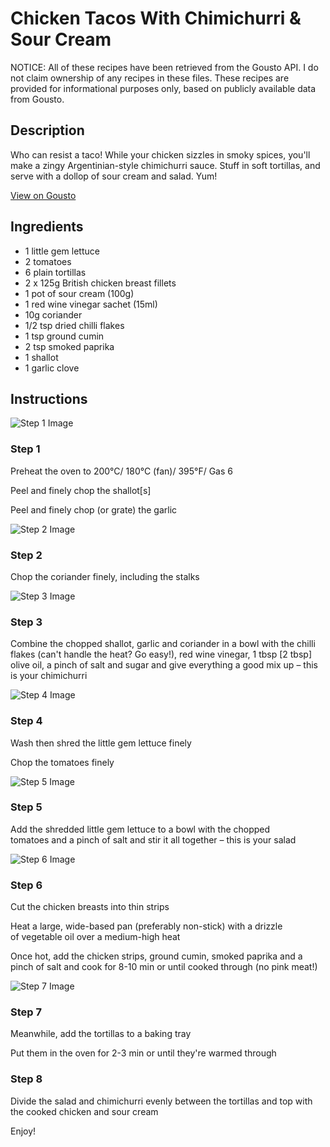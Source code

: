 # Chicken Tacos With Chimichurri & Sour Cream

NOTICE: All of these recipes have been retrieved from the Gousto API. I do not claim ownership of any recipes in these files. These recipes are provided for informational purposes only, based on publicly available data from Gousto.

## Description

Who can resist a taco! While your chicken sizzles in smoky spices, you'll make a zingy Argentinian-style chimichurri sauce. Stuff in soft tortillas, and serve with a dollop of sour cream and salad. Yum!

[View on Gousto](https://www.gousto.co.uk/recipes/cookbook/chicken-tacos-with-chimichurri-sour-cream)

## Ingredients

- 1 little gem lettuce
- 2 tomatoes
- 6 plain tortillas
- 2 x 125g British chicken breast fillets
- 1 pot of sour cream (100g)
- 1 red wine vinegar sachet (15ml)
- 10g coriander
- 1/2 tsp dried chilli flakes
- 1 tsp ground cumin
- 2 tsp smoked paprika
- 1 shallot
- 1 garlic clove

## Instructions

![Step 1 Image](https://production-media.gousto.co.uk/cms/recipe-step-image/2397-Step-1-x200.jpg)

### Step 1

Preheat the oven to 200°C/ 180°C (fan)/ 395°F/ Gas 6

Peel and finely chop the shallot<span class="text-danger">[s]</span>

Peel and finely chop (or grate) the garlic

![Step 2 Image](https://production-media.gousto.co.uk/cms/recipe-step-image/2397-Step-2-x200.jpg)

### Step 2

Chop the coriander finely, including the stalks

![Step 3 Image](https://production-media.gousto.co.uk/cms/recipe-step-image/2397-Step-3-x200.jpg)

### Step 3

Combine the chopped shallot, garlic and coriander in a bowl with the chilli flakes (can't handle the heat? Go easy!), red wine vinegar, 1 tbsp <span class="text-danger">[2 tbsp]</span> olive oil, a pinch of salt and sugar and give everything a good mix up – this is your chimichurri

![Step 4 Image](https://production-media.gousto.co.uk/cms/recipe-step-image/2397-Step-4-x200.jpg)

### Step 4

Wash then shred the little gem lettuce finely

Chop the tomatoes finely

![Step 5 Image](https://production-media.gousto.co.uk/cms/recipe-step-image/2397-Step-5-x200.jpg)

### Step 5

Add the shredded little gem lettuce to a bowl with the chopped tomatoes and a pinch of salt and stir it all together – this is your salad

![Step 6 Image](https://production-media.gousto.co.uk/cms/recipe-step-image/2397-Step-6-x200.jpg)

### Step 6

Cut the chicken breasts into thin strips

Heat a large, wide-based pan (preferably non-stick) with a drizzle of vegetable oil over a medium-high heat

Once hot, add the chicken strips, ground cumin, smoked paprika and a pinch of salt and cook for 8-10 min or until cooked through (no pink meat!)

![Step 7 Image](https://production-media.gousto.co.uk/cms/recipe-step-image/2397-Step-7-x200.jpg)

### Step 7

Meanwhile, add the tortillas to a baking tray

Put them in the oven for 2-3 min or until they're warmed through

### Step 8

Divide the salad and chimichurri evenly between the tortillas and top with the cooked chicken and sour cream

Enjoy!

